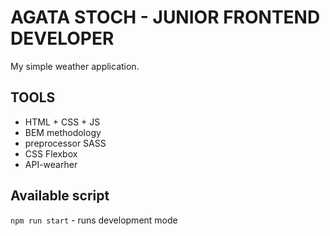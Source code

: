 # AGATA STOCH - JUNIOR FRONTEND DEVELOPER

My simple weather application.

## TOOLS

- HTML + CSS + JS
- BEM methodology
- preprocessor SASS
- CSS Flexbox
- API-wearher

## Available script

`npm run start` - runs development mode
